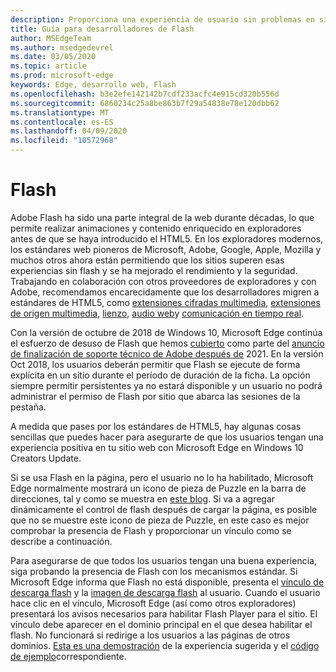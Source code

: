 ```yaml
---
description: Proporciona una experiencia de usuario sin problemas en sitios que requieren Adobe Flash.
title: Guía para desarrolladores de Flash
author: MSEdgeTeam
ms.author: msedgedevrel
ms.date: 03/05/2020
ms.topic: article
ms.prod: microsoft-edge
keywords: Edge, desarrollo web, Flash
ms.openlocfilehash: b3e2efe142142b7cdf233acfc4e915cd320b556d
ms.sourcegitcommit: 6860234c25a8be863b7f29a54838e78e120dbb62
ms.translationtype: MT
ms.contentlocale: es-ES
ms.lasthandoff: 04/09/2020
ms.locfileid: "10572968"
---
```

# Flash

Adobe Flash ha sido una parte integral de la web durante décadas, lo que permite realizar animaciones y contenido enriquecido en exploradores antes de que se haya introducido el HTML5. En los exploradores modernos, los estándares web pioneros de Microsoft, Adobe, Google, Apple, Mozilla y muchos otros ahora están permitiendo que los sitios superen esas experiencias sin flash y se ha mejorado el rendimiento y la seguridad. Trabajando en colaboración con otros proveedores de exploradores y con Adobe, recomendamos encarecidamente que los desarrolladores migren a estándares de HTML5, como [extensiones cifradas multimedia](https://developer.microsoft.com/microsoft-edge/platform/status/encryptedmediaextensions), [extensiones de origen multimedia](https://developer.microsoft.com/microsoft-edge/platform/status/mediasourceextensions), [lienzo](https://developer.microsoft.com/microsoft-edge/platform/status/canvas), [audio web](https://developer.microsoft.com/microsoft-edge/platform/status/webaudioapi)y [comunicación en tiempo real](https://developer.microsoft.com/microsoft-edge/platform/status/webrtcobjectrtcapi).

Con la versión de octubre de 2018 de Windows 10, Microsoft Edge continúa el esfuerzo de desuso de Flash que hemos [cubierto](https://blogs.windows.com/msedgedev/2017/07/25/flash-on-windows-timeline/#9mCF959eQEK0poo5.97) como parte del [anuncio de finalización de soporte técnico de Adobe después de](https://theblog.adobe.com/adobe-flash-update/) 2021. En la versión Oct 2018, los usuarios deberán permitir que Flash se ejecute de forma explícita en un sitio durante el período de duración de la ficha. La opción siempre permitir persistentes ya no estará disponible y un usuario no podrá administrar el permiso de Flash por sitio que abarca las sesiones de la pestaña.

A medida que pases por los estándares de HTML5, hay algunas cosas sencillas que puedes hacer para asegurarte de que los usuarios tengan una experiencia positiva en tu sitio web con Microsoft Edge en Windows 10 Creators Update. 

Si se usa Flash en la página, pero el usuario no lo ha habilitado, Microsoft Edge normalmente mostrará un icono de pieza de Puzzle en la barra de direcciones, tal y como se muestra en [este blog](https://blogs.windows.com/msedgedev/2016/12/14/edge-flash-click-run/#41svu6EMwKIAaigx.97). Si va a agregar dinámicamente el control de flash después de cargar la página, es posible que no se muestre este icono de pieza de Puzzle, en este caso es mejor comprobar la presencia de Flash y proporcionar un vínculo como se describe a continuación.

Para asegurarse de que todos los usuarios tengan una buena experiencia, siga probando la presencia de Flash con los mecanismos estándar. Si Microsoft Edge informa que Flash no está disponible, presenta el [vínculo de descarga flash](http://get.adobe.com/flashplayer) y la [imagen de descarga flash](http://www.adobe.com/legal/permissions/icons-web-logos.html#flashplayer) al usuario. Cuando el usuario hace clic en el vínculo, Microsoft Edge (así como otros exploradores) presentará los avisos necesarios para habilitar Flash Player para el sitio. El vínculo debe aparecer en el dominio principal en el que desea habilitar el flash. No funcionará si redirige a los usuarios a las páginas de otros dominios.  [Esta es una demostración](https://microsoftedge.github.io/MicrosoftEdge-Documentation/flashclicktorun/) de la experiencia sugerida y el [código de ejemplo](https://github.com/MicrosoftEdge/MicrosoftEdge-Documentation/tree/master/docs/flashclicktorun)correspondiente.
